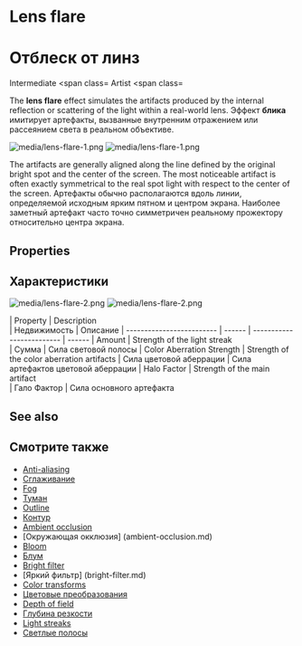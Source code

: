 # Lens flare
# Отблеск от линз

<span class="label label-doc-level">Intermediate</span>
<span class=
<span class="label label-doc-audience">Artist</span>
<span class=

The **lens flare** effect simulates the artifacts produced by the internal reflection or scattering of the light within a real-world lens.
Эффект **блика** имитирует артефакты, вызванные внутренним отражением или рассеянием света в реальном объективе.

![media/lens-flare-1.png](media/lens-flare-1.png) 
![media/lens-flare-1.png](media/lens-flare-1.png)

The artifacts are generally aligned along the line defined by the original bright spot and the center of the screen. The most noticeable artifact is often exactly symmetrical to the real spot light with respect to the center of the screen.
Артефакты обычно располагаются вдоль линии, определяемой исходным ярким пятном и центром экрана.  Наиболее заметный артефакт часто точно симметричен реальному прожектору относительно центра экрана.

## Properties
## Характеристики

![media/lens-flare-2.png](media/lens-flare-2.png) 
![media/lens-flare-2.png](media/lens-flare-2.png)

| Property                  | Description              
|  Недвижимость |  Описание
| ------------------------- | ------ 
|  ------------------------- |  ------
| Amount                    | Strength of the light streak             
|  Сумма |  Сила световой полосы
| Color Aberration Strength | Strength of the color aberration artifacts
|  Сила цветовой аберрации |  Сила артефактов цветовой аберрации
| Halo Factor               | Strength of the main artifact            
|  Гало Фактор |  Сила основного артефакта

## See also
## Смотрите также

* [Anti-aliasing](anti-aliasing.md)
* [Сглаживание](anti-aliasing.md)
* [Fog](fog.md)
* [Туман](fog.md)
* [Outline](outline.md)
* [Контур](контур.md)
* [Ambient occlusion](ambient-occlusion.md)
* [Окружающая окклюзия] (ambient-occlusion.md)
* [Bloom](bloom.md)
* [Блум](bloom.md)
* [Bright filter](bright-filter.md)
* [Яркий фильтр] (bright-filter.md)
* [Color transforms](color-transforms/index.md)
* [Цветовые преобразования](color-transforms/index.md)
* [Depth of field](depth-of-field.md)
* [Глубина резкости](depth-of-field.md)
* [Light streaks](light-streaks.md)
* [Светлые полосы](light-streaks.md)
